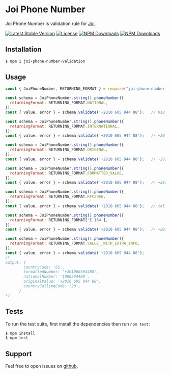 # Joi Phone Number

Joi Phone Number is validation rule for [Joi](https://www.npmjs.com/package/joi).

[![Latest Stable Version](https://img.shields.io/npm/v/joi-phone-number-validation.svg?style=for-the-badge)](https://www.npmjs.com/package/joi-phone-number-validation)
[![License](https://img.shields.io/npm/l/joi-phone-number-validation.svg?style=for-the-badge)](https://www.npmjs.com/package/joi-phone-number-validation)
[![NPM Downloads](https://img.shields.io/npm/dt/joi-phone-number-validation.svg?style=for-the-badge)](https://www.npmjs.com/package/joi-phone-number-validation)
[![NPM Downloads](https://img.shields.io/npm/dm/joi-phone-number-validation.svg?style=for-the-badge)](https://www.npmjs.com/package/joi-phone-number-validation)

## Installation

```bash
$ npm i joi-phone-number-validation
```

## Usage

```javascript
const { JoiPhoneNumber, RETURNING_FORMAT } = require("joi-phone-number-validation");

const schema = JoiPhoneNumber.string().phoneNumber({
  returningFormat: RETURNING_FORMAT.NATIONAL,
});
const { value, error } = schema.validate('+2010 605 944 88');   // 010 60594488

const schema = JoiPhoneNumber.string().phoneNumber({
  returningFormat: RETURNING_FORMAT.INTERNATIONAL,
});
const { value, error } = schema.validate('+2010 605 944 88');   // +20 10 60594488

const schema = JoiPhoneNumber.string().phoneNumber({
  returningFormat: RETURNING_FORMAT.ORIGINAL,
});
const { value, error } = schema.validate('+2010 605 944 88');   // +2010 605 944 88

const schema = JoiPhoneNumber.string().phoneNumber({
  returningFormat: RETURNING_FORMAT.FORMATTED_VALUE,
});
const { value, error } = schema.validate('+2010 605 944 88');   // +201060594488

const schema = JoiPhoneNumber.string().phoneNumber({
  returningFormat: RETURNING_FORMAT.RFC3966,
});
const { value, error } = schema.validate('+2010 605 944 88');   // tel:+201060594488

const schema = JoiPhoneNumber.string().phoneNumber({
  returningFormat: RETURNING_FORMAT['E.164'],
});
const { value, error } = schema.validate('+2010 605 944 88');   // +201060594488

const schema = JoiPhoneNumber.string().phoneNumber({
  returningFormat: RETURNING_FORMAT.VALUE__WITH_EXTRA_INFO,
});
const { value, error } = schema.validate('+2010 605 944 88');   
/*
output: {
        countryCode: 'EG',
        formattedNumber: '+201060594488',
        nationalNumber: '1060594488',
        originalValue: '+2010 605 944 88',
        countryCallingCode: '20',
      }
*/
```


## Tests

To run the test suite, first install the dependencies then run `npm test`:

```bash
$ npm install
$ npm test
```

## Support

Feel free to open issues on [github](https://github.com/AhmedAdelFahim/joi-phone-number-validation).

